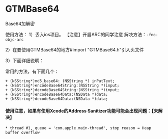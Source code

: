 GTMBase64
=========

Base64加解密

使用方法：
1）丢入ios项目。
【注意】开启ARC的同学注意
解决方法：`-fno-objc-arc`

2）在要使用GTMBase64的地方#import "GTMBase64.h"引入头文件

3）下面详细说明：

常用的方法，有下面几个：
```
+ (NSString*)md5_base64: (NSString *) inPutText;
+ (NSString*)encodeBase64String:(NSString *)input;
+ (NSString*)decodeBase64String:(NSString *)input;
+ (NSString*)encodeBase64Data:(NSData *)data;
+ (NSString*)decodeBase64Data:(NSData *)data;
```

#### 使用注意，如果有使用Xcode的Address Sanitizer功能可能会出现问题：【未解决】
```
* thread #1, queue = 'com.apple.main-thread', stop reason = Heap buffer overflow
```
